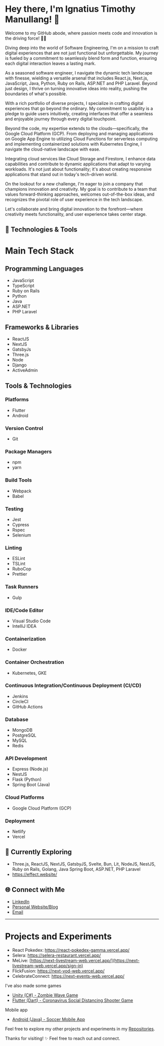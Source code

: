 # Hey there, I'm Ignatius Timothy Manullang! 👋

Welcome to my GitHub abode, where passion meets code and innovation is the driving force! 👨‍💻

Diving deep into the world of Software Engineering, I'm on a mission to craft digital experiences that are not just functional but unforgettable. My journey is fueled by a commitment to seamlessly blend form and function, ensuring each digital interaction leaves a lasting mark.

As a seasoned software engineer, I navigate the dynamic tech landscape with finesse, wielding a versatile arsenal that includes React.js, Next.js, JavaScript, Java, Python, Ruby on Rails, ASP.NET and PHP Laravel. Beyond just design, I thrive on turning innovative ideas into reality, pushing the boundaries of what's possible.

With a rich portfolio of diverse projects, I specialize in crafting digital experiences that go beyond the ordinary. My commitment to usability is a pledge to guide users intuitively, creating interfaces that offer a seamless and enjoyable journey through every digital touchpoint.

Beyond the code, my expertise extends to the clouds—specifically, the Google Cloud Platform (GCP). From deploying and managing applications on Google App Engine to utilizing Cloud Functions for serverless computing and implementing containerized solutions with Kubernetes Engine, I navigate the cloud-native landscape with ease.

Integrating cloud services like Cloud Storage and Firestore, I enhance data capabilities and contribute to dynamic applications that adapt to varying workloads. It's not just about functionality; it's about creating responsive applications that stand out in today's tech-driven world.

On the lookout for a new challenge, I'm eager to join a company that champions innovation and creativity. My goal is to contribute to a team that values forward-thinking approaches, welcomes out-of-the-box ideas, and recognizes the pivotal role of user experience in the tech landscape.

Let's collaborate and bring digital innovation to the forefront—where creativity meets functionality, and user experience takes center stage.

## 🔧 Technologies & Tools

# Main Tech Stack

## Programming Languages

- JavaScript
- TypeScript
- Ruby on Rails
- Python
- Java
- ASP.NET
- PHP Laravel

## Frameworks & Libraries

- ReactJS
- NextJS
- GatsbyJs
- Three.js
- Node
- Django
- ActiveAdmin

## Tools & Technologies

### Platforms

- Flutter
- Android

### Version Control

- Git

### Package Managers

- npm
- yarn

### Build Tools

- Webpack
- Babel

### Testing

- Jest
- Cypress
- Rspec
- Selenium

### Linting

- ESLint
- TSLint
- RuboCop
- Prettier

### Task Runners

- Gulp

### IDE/Code Editor

- Visual Studio Code
- IntelliJ IDEA

### Containerization

- Docker

### Container Orchestration

- Kubernetes, GKE

### Continuous Integration/Continuous Deployment (CI/CD)

- Jenkins
- CircleCI
- GitHub Actions

### Database

- MongoDB
- PostgreSQL
- MySQL
- Redis

### API Development

- Express (Node.js)
- NestJS
- Flask (Python)
- Spring Boot (Java)

### Cloud Platforms

- Google Cloud Platform (GCP)

### Deployment

- Netlify
- Vercel

## 🌱 Currently Exploring

- Three.js, ReactJS, NextJS, GatsbyJS, Svelte, Bun, Lit, NodeJS, NestJS, Ruby on Rails, Golang, Java Spring Boot, ASP.NET, PHP Laravel
- https://effect.website/

## 🌐 Connect with Me

- [LinkedIn](https://www.linkedin.com/in/ignatius-timothy-manullang-8b714a171/)
- [Personal Website/Blog](https://personal-website-itm.vercel.app)
- [Email](mailto:ignatiustimothymanullang@gmail.com)

---

# Projects and Experiments

- React Pokedex: https://react-pokedex-gamma.vercel.app/
- Selera: https://selera-restaurant.vercel.app/
- MeLive: [https://next-livestream-web.vercel.app/](https://next-livestream-web.vercel.app/sign-in)
- FlickFusion: https://next-vod-web.vercel.app/
- CelebrateConnect: https://next-events-web.vercel.app/

I've also made some games

- [Unity (C#) - Zombie Wave Game](https://github.com/pyroblazer/IF3210-2020-Unity-13517044)
- [Flutter (Dart) - Coronavirus Social Distancing Shooter Game](https://github.com/pyroblazer/Flutter-2D-game)

Mobile app

- [Android (Java) - Soccer Mobile App](https://github.com/pyroblazer/SoccerApp)

Feel free to explore my other projects and experiments in my [Repositories](https://github.com/pyroblazer?tab=repositories).

Thanks for visiting! ✨ Feel free to reach out and connect.
